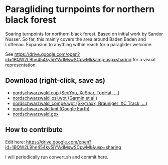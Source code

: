 # Paragliding turnpoints for northern black forest
Soaring turnpoints for northern black forest. Based on initial work by Sandor Nusser. So far, this mainly covers the area around Baden Baden and Loffenau. Expansion to anything within reach for a paraglider welcome.

See https://drive.google.com/open?id=1BQW2L9hn454ky5jYWdMswSCpwMk&amp;usp=sharing for a visual representation.

## Download (right-click, save as)
* [nordschwarzwald.cup (SeeYou, XcSoar, TopHat, ...)](https://github.com/schwarzwaldgeier/turnpoints/raw/master/nordschwarzwald.cup)
* [nordschwarzwald_ozi.wpt (Garmin et al.)](https://github.com/schwarzwaldgeier/turnpoints/raw/master/nordschwarzwald_ozi.wpt)
* [nordschwarzwald_compe.wpt (Skytraxx, Bräuniger, XC Track, ...)](https://github.com/schwarzwaldgeier/turnpoints/raw/master/nordschwarzwald_compe.wpt)
* [nordschwarzwald.kml (Google Earth)](https://github.com/schwarzwaldgeier/turnpoints/raw/master/nordschwarzwald.kml)
* [nordschwarzwald.gpx](https://github.com/schwarzwaldgeier/turnpoints/raw/master/nordschwarzwald.gpx)

## How to contribute
Edit here: https://drive.google.com/open?id=1BQW2L9hn454ky5jYWdMswSCpwMk&usp=sharing

I will periodically run convert.sh and commit here.
